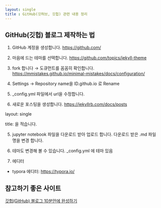 ```yaml
---
layout: single
title : GitHub(깃허브, 깃헙) 관련 내용 정리
---
```


## GitHub(깃헙) 블로그 제작하는 법

1. GitHub 계정을 생성합니다.  https://github.com/

2. 마음에 드는 테마를 선택합니다. https://github.com/topics/jekyll-theme

3. fork 합니다 → 도큐먼트를 꼼꼼히 확인합니다.
  https://mmistakes.github.io/minimal-mistakes/docs/configuration/

4. Settings → Repository name을 ID.github.io 로 Rename

5. _config.yml 파일에서 url을 수정합니다.

6. 새로운 포스팅을 생성합니다. https://jekyllrb.com/docs/posts

  layout: single

  title: 을 적습니다.

5. jupyter notebook 파일을 다운로드 받아 업로드 합니다.
다운로드 받은 .md 파일 명을 변경 합니다.

6. 테마도 변경해 볼 수 있습니다.
_config.yml 에 테마 있음

7. 에디터
- typora 에디터: https://typora.io/





## 참고하기 좋은 사이트

[깃헙(GitHub) 블로그 10분안에 완성하기](https://www.youtube.com/watch?v=ACzFIAOsfpM)

